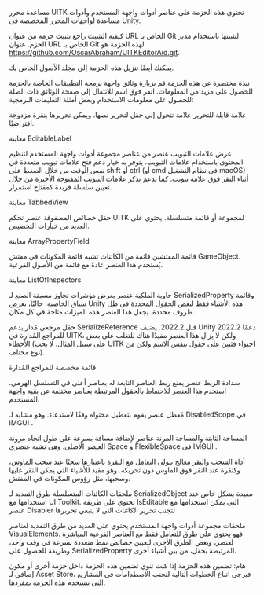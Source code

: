 مساعدة محرر UITK
تحتوي هذه الحزمة على عناصر أدوات واجهة المستخدم وأدوات مساعدة لواجهات المحرر المخصصة في Unity.

كيفية التثبيت
راجع تثبيت حزمة من عنوان URL الخاص بـ Git لتثبيتها باستخدام مدير الحزم. عنوان URL الخاص بـ Git لهذه الحزمة هو https://github.com/OscarAbraham/UITKEditorAid.git.

يمكنك أيضًا تنزيل هذه الحزمة إلى مجلد الأصول الخاص بك.

نبذة مختصرة عن هذه الحزمة
قم بزيارة وثائق واجهة برمجة التطبيقات الخاصة بالحزمة للحصول على مزيد من المعلومات. انقر فوق اسم للانتقال إلى صفحة الوثائق ذات الصلة للحصول على معلومات الاستخدام وبعض أمثلة التعليمات البرمجية:

علامة قابلة للتحرير
علامة تتحول إلى حقل لتحرير نصها. ويمكن تحريرها بنقرة مزدوجة افتراضيًا.

معاينة EditableLabel

عرض علامات التبويب
عنصر من عناصر مجموعة أدوات واجهة المستخدم لتنظيم المحتوى باستخدام علامات التبويب. يتوفر به خيار دعم فتح علامات تبويب متعددة في نفس الوقت من خلال الضغط على shift أو ctrl (أو cmd في نظام التشغيل macOS) أثناء النقر فوق علامة تبويب. كما يدعم تذكر علامات التبويب المفتوحة الأخيرة من خلال تعيين سلسلة فريدة كمفتاح استمرار.

معاينة TabbedView

حقل خصائص المصفوفة
عنصر تحكم UITK لمجموعة أو قائمة متسلسلة. يحتوي على العديد من خيارات التخصيص.

معاينة ArrayPropertyField

قائمة المفتشين
قائمة من الكائنات تشبه قائمة المكونات في مفتش GameObject. يُستخدم هذا العنصر عادةً مع قائمة من الأصول الفرعية.

معاينة ListOfInspectors

حاوية الملكية
عنصر يعرض مؤشرات تجاوز مسبقة الصنع لـ SerializedProperty وقائمة سياق الخاصية. حاليًا، يعرض Unity هذه الأشياء فقط لبعض الحقول المحددة في ظل ظروف محددة. يجعل هذا العنصر هذه الميزات متاحة في كل مكان.

حقل مرجعي مُدار
يدعم SerializeReference قبل 2022.2. يضيف Unity 2022.2 دعمًا للمراجع المُدارة في UITK، ولكن لا يزال هذا العنصر مفيدًا هناك للتغلب على بعض الأخطاء (على سبيل المثال، لا يحب UITK احتواء فئتين على حقول بنفس الاسم ولكن من نوع مختلف).

قائمة مخصصة للمراجع المُدارة

سدادة الربط
عنصر يمنع ربط العناصر التابعة له بعناصر أعلى في التسلسل الهرمي. استخدم هذا العنصر للاحتفاظ بالحقول المرتبطة بعناصر مختلفة عن بقية واجهة المستخدم.

مُعطل
عنصر يقوم بتعطيل محتواه وفقًا لاستدعاء. وهو مشابه لـ DisabledScope في IMGUI .

المساحة الثابتة والمساحة المرنة
عناصر لإضافة مسافة بسرعة على طول اتجاه مرونة العنصر الأصلي. وهي تشبه عنصري Space و FlexibleSpace في IMGUI .

أداة السحب والنقر
معالج يتولى التعامل مع النقرة باعتبارها سحبًا عند سحب الماوس، وكنقرة عند النقر فوق الماوس دون تحريكه. وهو مفيد للأشياء التي يمكن النقر عليها وسحبها، مثل رؤوس المكونات في المفتش.

ملحقات الكائنات المتسلسلة
طرق التمديد لـ SerializedObject مفيدة بشكل خاص عند استخدامها مع UI Toolkit. تحتوي على طريقة IsEditable التي يمكن استخدامها مع عنصر Disabler لتجنب تحرير الكائنات التي لا ينبغي تحريرها

ملحقات مجموعة أدوات واجهة المستخدم
يحتوي على العديد من طرق التمديد لعناصر VisualElements. فهو يحتوي على طرق للتعامل فقط مع العناصر الفرعية المباشرة لعنصر، وبعض الطرق الأخرى لتعيين خصائص نمط متعددة بسرعة في وقت واحد، وطريقة للحصول على SerializedProperty المرتبطة بحقل، من بين أشياء أخرى.

هام: تضمين هذه الحزمة
إذا كنت تنوي تضمين هذه الحزمة داخل حزمة أخرى أو مكون إضافي لـ Asset Store، فيرجى اتباع الخطوات التالية لتجنب الاصطدامات في المشاريع التي تستخدم هذه الحزمة بمفردها.
